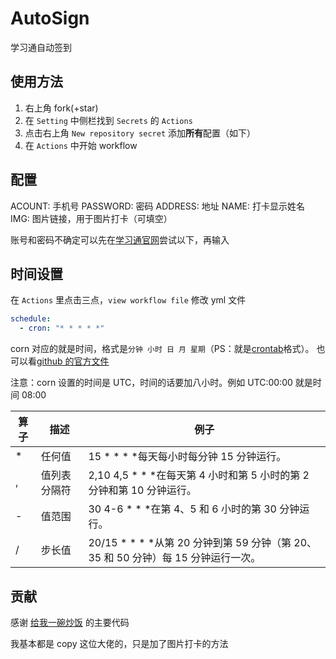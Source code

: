 # AutoSign

学习通自动签到

## 使用方法

1. 右上角 fork(+star)
2. 在 `Setting` 中侧栏找到 `Secrets` 的 `Actions`
3. 点击右上角 `New repository secret` 添加**所有**配置（如下）
4. 在 `Actions` 中开始 workflow

## 配置

ACOUNT: 手机号
PASSWORD: 密码
ADDRESS: 地址
NAME: 打卡显示姓名
IMG: 图片链接，用于图片打卡（可填空）

账号和密码不确定可以先在[学习通官网](https://passport2.chaoxing.com/login?fid=&newversion=true&refer=https%3A%2F%2Fi.chaoxing.com)尝试以下，再输入

## 时间设置

在 `Actions` 里点击三点，`view workflow file` 修改 yml 文件

```yml
schedule:
  - cron: "* * * * *"
```

corn 对应的就是时间，格式是`分钟 小时 日 月 星期`（PS：就是[crontab](https://www.cnblogs.com/cocowool/archive/2009/04/22/1441291.html)格式）。
也可以看[github 的官方文件](https://docs.github.com/en/actions/using-workflows/events-that-trigger-workflows#schedule)

注意：corn 设置的时间是 UTC，时间的话要加八小时。例如 UTC:00:00 就是时间 08:00

| 算子 | 描述         | 例子                                                                                  |
| ---- | ------------ | ------------------------------------------------------------------------------------- |
| \*   | 任何值       | 15 \* \* \* \*每天每小时每分钟 15 分钟运行。                                          |
| ,    | 值列表分隔符 | 2,10 4,5 \* \* \*在每天第 4 小时和第 5 小时的第 2 分钟和第 10 分钟运行。              |
| -    | 值范围       | 30 4-6 \* \* \*在第 4、5 和 6 小时的第 30 分钟运行。                                  |
| /    | 步长值       | 20/15 \* \* \* \*从第 20 分钟到第 59 分钟（第 20、35 和 50 分钟）每 15 分钟运行一次。 |

## 贡献

感谢 [给我一碗炒饭](https://www.bilibili.com/video/av94208525) 的主要代码

我基本都是 copy 这位大佬的，只是加了图片打卡的方法
